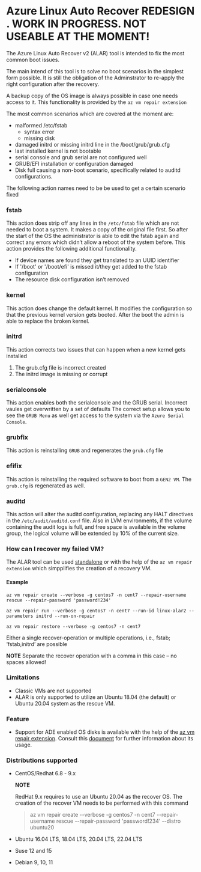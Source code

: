# Azure Linux Auto Recover  REDESIGN . WORK IN PROGRESS. NOT USEABLE AT THE MOMENT!

The Azure Linux Auto Recover v2 (ALAR) tool is intended to fix the most common boot issues.

The main intend of this tool is to solve no boot scenarios in the simplest form possible. It is still the obligation of the Adminstrator to re-apply the right configuration after the recovery.

A backup copy of the OS image is always possible in case one needs access to it. This functionality is provided by the `az vm repair extension`


The most common scenarios which are covered at the moment are:

* malformed /etc/fstab 
  * syntax error
  * missing disk
* damaged initrd or missing initrd line in the /boot/grub/grub.cfg
* last installed kernel is not bootable
* serial console and grub serial are not configured well
* GRUB/EFI installation or configuration damaged
* Disk full causing a non-boot scenario, specifically related to auditd configurations.

The following action names need to be be used to get a certain scenario fixed 
### fstab
This action does strip off any lines in the `/etc/fstab` file which are not needed to boot a system. It makes a copy of the original file first. So after the start of the OS the administrator is able to edit the fstab again and correct any errors which didn’t allow a reboot of the system before. This action provides the following additional functionality.
-	If device names are found they get translated to an UUID identifier
-	If '/boot' or '/boot/efi' is missed it/they get added to the fstab configuration
-	The resource disk configuration isn’t removed


### kernel
This action does change the default kernel.
It modifies the configuration so that the previous kernel version gets booted. After the boot the admin is able to replace the broken kernel.

### initrd
This action corrects two issues that can happen when a new kernel gets installed 
1. The grub.cfg file is incorrect created
2. The initrd image is missing or corrupt

### serialconsole
This action enables both the serialconsole and the GRUB serial. Incorrect vaules get overwritten by a set of defaults
The correct setup allows you to see the `GRUB Menu` as well get access to the system via the `Azure Serial Console`.

### grubfix
This action is reinstalling `GRUB` and regenerates the `grub.cfg` file

### efifix
This action is reinstalling the required software to boot from a `GEN2 VM`. The `grub.cfg` is regenerated as well.

### auditd
This action will alter the auditd configuration, replacing any HALT directives in the `/etc/audit/auditd.conf` file. Also in LVM environments, if the volume containing the audit logs is full, and free space is available in the volume group, the logical volume will be extended by 10% of the current size.

### How can I recover my failed VM?
The ALAR tool can be used [standalone](doc/standalone.md) or with the help of the `az vm repair extension` which simpplifies the creation of a recovery VM. 

#### Example ####
    az vm repair create --verbose -g centos7 -n cent7 --repair-username rescue --repair-password 'password!234'

    az vm repair run --verbose -g centos7 -n cent7 --run-id linux-alar2 --parameters initrd --run-on-repair

    az vm repair restore --verbose -g centos7 -n cent7

Either a single recover-operation or multiple operations, i.e., fstab; ‘fstab,initrd’ are possible

**NOTE**
Separate the recover operation with a comma in this case – no spaces allowed!

### Limitations
* Classic VMs are not supported
* ALAR is only supported to utilize an Ubuntu 18.04 (the default) or Ubuntu 20.04 system as the rescue VM.

### Feature
* Support for ADE enabled OS disks is available with the help of the [az vm repair extension](https://learn.microsoft.com/en-us/cli/azure/vm/repair?view=azure-cli-latest). Consult this [document](https://learn.microsoft.com/en-us/troubleshoot/azure/virtual-machines/repair-linux-vm-using-azure-virtual-machine-repair-commands) for further information about its usage.

### Distributions supported
* CentOS/Redhat 6.8 - 9.x

  **NOTE**

  RedHat 9.x requires to use an Ubuntu 20.04 as the recover OS. The creation of the recover VM needs to be performed with this command
  >az vm repair create --verbose -g centos7 -n cent7 --repair-username rescue --repair-password 'password!234’ --distro ubuntu20
* Ubuntu 16.04 LTS, 18.04 LTS, 20.04 LTS, 22.04 LTS
* Suse 12 and 15
* Debian 9, 10, 11


